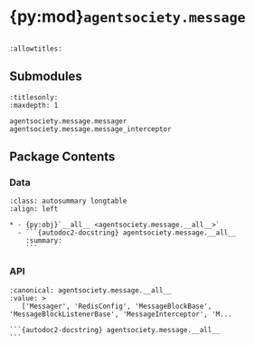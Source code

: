 # {py:mod}`agentsociety.message`

```{py:module} agentsociety.message
```

```{autodoc2-docstring} agentsociety.message
:allowtitles:
```

## Submodules

```{toctree}
:titlesonly:
:maxdepth: 1

agentsociety.message.messager
agentsociety.message.message_interceptor
```

## Package Contents

### Data

````{list-table}
:class: autosummary longtable
:align: left

* - {py:obj}`__all__ <agentsociety.message.__all__>`
  - ```{autodoc2-docstring} agentsociety.message.__all__
    :summary:
    ```
````

### API

````{py:data} __all__
:canonical: agentsociety.message.__all__
:value: >
   ['Messager', 'RedisConfig', 'MessageBlockBase', 'MessageBlockListenerBase', 'MessageInterceptor', 'M...

```{autodoc2-docstring} agentsociety.message.__all__
```

````
